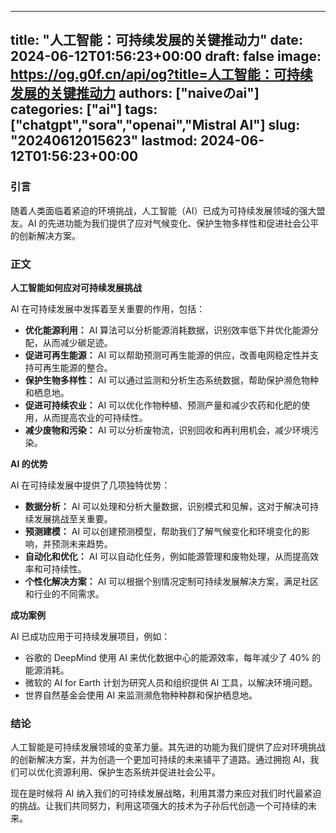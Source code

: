 
---
title: "人工智能：可持续发展的关键推动力"
date: 2024-06-12T01:56:23+00:00
draft: false
image: https://og.g0f.cn/api/og?title=人工智能：可持续发展的关键推动力
authors: ["naiveのai"]
categories: ["ai"]
tags: ["chatgpt","sora","openai","Mistral AI"]
slug: "20240612015623"
lastmod: 2024-06-12T01:56:23+00:00
---
### 引言

随着人类面临着紧迫的环境挑战，人工智能（AI）已成为可持续发展领域的强大盟友。AI 的先进功能为我们提供了应对气候变化、保护生物多样性和促进社会公平的创新解决方案。

### 正文

**人工智能如何应对可持续发展挑战**

AI 在可持续发展中发挥着至关重要的作用，包括：

- **优化能源利用：** AI 算法可以分析能源消耗数据，识别效率低下并优化能源分配，从而减少碳足迹。
- **促进可再生能源：** AI 可以帮助预测可再生能源的供应，改善电网稳定性并支持可再生能源的整合。
- **保护生物多样性：** AI 可以通过监测和分析生态系统数据，帮助保护濒危物种和栖息地。
- **促进可持续农业：** AI 可以优化作物种植、预测产量和减少农药和化肥的使用，从而提高农业的可持续性。
- **减少废物和污染：** AI 可以分析废物流，识别回收和再利用机会，减少环境污染。

**AI 的优势**

AI 在可持续发展中提供了几项独特优势：

- **数据分析：** AI 可以处理和分析大量数据，识别模式和见解，这对于解决可持续发展挑战至关重要。
- **预测建模：** AI 可以创建预测模型，帮助我们了解气候变化和环境变化的影响，并预测未来趋势。
- **自动化和优化：** AI 可以自动化任务，例如能源管理和废物处理，从而提高效率和可持续性。
- **个性化解决方案：** AI 可以根据个别情况定制可持续发展解决方案，满足社区和行业的不同需求。

**成功案例**

AI 已成功应用于可持续发展项目，例如：

- 谷歌的 DeepMind 使用 AI 来优化数据中心的能源效率，每年减少了 40% 的能源消耗。
- 微软的 AI for Earth 计划为研究人员和组织提供 AI 工具，以解决环境问题。
- 世界自然基金会使用 AI 来监测濒危物种种群和保护栖息地。

### 结论

人工智能是可持续发展领域的变革力量。其先进的功能为我们提供了应对环境挑战的创新解决方案，并为创造一个更加可持续的未来铺平了道路。通过拥抱 AI，我们可以优化资源利用、保护生态系统并促进社会公平。

现在是时候将 AI 纳入我们的可持续发展战略，利用其潜力来应对我们时代最紧迫的挑战。让我们共同努力，利用这项强大的技术为子孙后代创造一个可持续的未来。